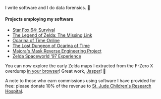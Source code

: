 I write software and I do data forensics. 🔎

#### Projects employing my software
* [Star Fox 64: Survival](https://www.youtube.com/watch?v=TzqfstBv71I)
* [The Legend of Zelda: The Missing Link](https://www.youtube.com/watch?v=n6hdlxgDixE)
* [Ocarina of Time Online](https://www.youtube.com/watch?v=ENNwG4MARgU)
* [The Lost Dungeon of Ocarina of Time](https://www.youtube.com/watch?v=L5AjSd_KyC8)
* [Majora's Mask Reverse Engineering Project](https://github.com/zeldaret/mm)
* [Zelda Spaceworld ‘97 Experience](https://github.com/z64proto/sw97/blob/master/README.md)
<!--* [F-Zero X overdump compilation](https://www.youtube.com/watch?v=L3FfqV3Xxhc)-->

You can now explore the early Zelda maps I extracted from the F-Zero X overdump [in your browser](https://noclip.website/#zelview_beta/91;ShareData=AJr/YT^[Z*9P,LIUV-0cWPE-]6JDKJUX&9KUQ/_~WOs$?911S*8:\(HCUH$5t=a)! Great work, [Jasper](https://github.com/magcius)! 🎉

A note to those who earn commissions using software I have provided for free: please donate 10% of the revenue to [St. Jude Children's Research Hospital](https://www.stjude.org/donate/donate-to-st-jude.html).

<!--
**z64me/z64me** is a ✨ _special_ ✨ repository because its `README.md` (this file) appears on your GitHub profile.

Here are some ideas to get you started:

- 🔭 I’m currently working on ...
- 🌱 I’m currently learning ...
- 👯 I’m looking to collaborate on ...
- 🤔 I’m looking for help with ...
- 💬 Ask me about ...
- 📫 How to reach me: ...
- 😄 Pronouns: ...
- ⚡ Fun fact: ...
-->
